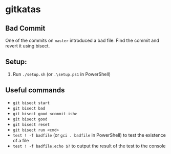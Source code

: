 # gitkatas

## Bad Commit

One of the commits on `master` introduced a bad file.
Find the commit and revert it using bisect.

## Setup:

1. Run `./setup.sh` (or `.\setup.ps1` in PowerShell)

## Useful commands

- `git bisect start`
- `git bisect bad`
- `git bisect good <commit-ish>`
- `git bisect good`
- `git bisect reset`
- `git bisect run <cmd>`
- `test ! -f badfile` (or `gci . badfile` in PowerShell) to test the existence of a file
- `test ! -f badfile;echo $?` to output the result of the test to the console
